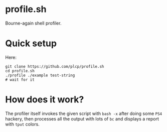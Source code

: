 
# profile.sh

Bourne-again shell profiler.

# Quick setup

Here:
```
git clone https://github.com/plcp/profile.sh
cd profile.sh
./profile ./example test-string
# wait for it
```

# How does it work?

The profiler itself invokes the given script with `bash -x` after doing some
`PS4` hackery, then processes all the output with lots of `bc` and displays a
report with `tput` colors.
